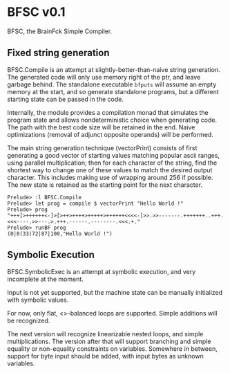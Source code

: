
BFSC v0.1
=========

BFSC, the BrainFck Simple Compiler.


Fixed string generation
-----------------------

BFSC.Compile is an attempt at slightly-better-than-naive string generation.
The generated code will only use memory right of the ptr, and leave garbage behind. The standalone executable `bfputs` will assume an empty memory at the start,
and so generate standalone programs, but a different starting state can be passed in the code.

Internally, the module provides a compilation monad that simulates the program state and allows nondeterministic choice when generating code. The path with the best code size will be retained in the end. Naive
optimizations (removal of adjunct opposite operands) will be performed. 

The main string generation technique (vectorPrint) consists of first generating
a good vector of starting values matching popular ascii ranges, using parallel
multiplication; then for each character of the string, find the shortest way to change one of these values to match the desired output character. This includes making use of wrapping around 256 if possible. The new state is retained as the starting point for the next character.

    Prelude> :l BFSC.Compile
    Prelude> let prog = compile $ vectorPrint "Hello World !"
    Prelude> prog
    "+++[>++++++<-]>[>++>++++>+++++>++++++<<<<-]>>.>>-------.+++++++..+++.<<<----.>>---.>.+++.------.--------.<<<.+."
    Prelude> runBF prog
    (0|0(33)72|87|100,"Hello World !")


Symbolic Execution
------------------

BFSC.SymbolicExec is an attempt at symbolic execution, and very incomplete
at the moment.

Input is not yet supported, but the machine state can be manually initialized
with symbolic values. 

For now, only flat, <>-balanced loops are supported. Simple additions will be
recognized.

The next version will recognize linearizable nested loops, and simple multiplications. The version after that will support branching and simple equality or non-equality constraints on variables. Somewhere in between, support for byte input should be added, with input bytes as unknown variables.
